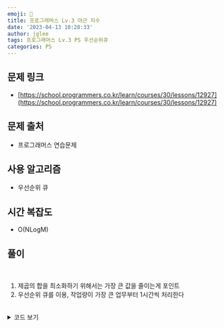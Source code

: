 ```yaml
---
emoji: 🧢
title: 프로그래머스 Lv.3 야근 지수
date: '2023-04-13 10:28:33'
author: jglee
tags: 프로그래머스 Lv.3 PS 우선순위큐
categories: PS
---
```


## 문제 링크

- [https://school.programmers.co.kr/learn/courses/30/lessons/12927](https://school.programmers.co.kr/learn/courses/30/lessons/12927)

## 문제 출처

- 프로그래머스 연습문제

## 사용 알고리즘

- 우선순위 큐

## 시간 복잡도

- O(NLogM)

## 풀이

<br/>

1. 제곱의 합을 최소화하기 위해서는 가장 큰 값을 줄이는게 포인트
2. 우선순위 큐를 이용, 작업량이 가장 큰 업무부터 1시간씩 처리한다

<br/>

<details>
<summary>코드 보기</summary>

```C
#include <bits/stdc++.h>

using namespace std;

long long solution(int n, vector<int> works) {
    long long answer = 0;
    priority_queue<int> q(works.begin(), works.end());
    while(n--) {
        if(q.empty()) break; // 큐가 비었으면 종료.
        int v = q.top();
        q.pop();
        v--;
        if(v) q.push(v); // 완료되지 않은 작업만 큐에 등록.
    }
    while(!q.empty()) {
        int v = q.top();
        q.pop();
        answer += v*v;
    }

    return answer;
}
```

</details>

<br/>

```toc

```
